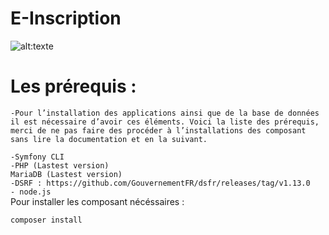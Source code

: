 # E-Inscription

![alt:texte](https://imagekit.io/tools/asset-public-link?detail=%7B%22name%22%3A%22image%20(2).png%22%2C%22type%22%3A%22image%2Fpng%22%2C%22signedurl_expire%22%3A%222028-03-17T14%3A36%3A49.126Z%22%2C%22signedUrl%22%3A%22https%3A%2F%2Fmedia-hosting.imagekit.io%2F%2F22a2b80c8c8e47cf%2Fimage%2520(2).png%3FExpires%3D1836916609%26Key-Pair-Id%3DK2ZIVPTIP2VGHC%26Signature%3DdIooaW6GajeSfJA437fSLZMbvGONJqK1qRT5Bs1JUHHI5tgxzFsrNAr6xBm7tlMzDBWzLXskSmtYBwCEnHAuqQeyAy4pmU9eUvZe7xqFHM81H~Gw-jjXmpADOB2uFWmSgSE4upqZ5TBsY8dkA2C0l5Kc9a7J0coQUUzltsEG7EklgNz2uR8d0l0XNzWdol4mMiDFzTTry9QwOEeAs0OziYwYVP3e~lzBS1XlF0oy~y7DK0JJnUJKj-pAm6mKvm4BoOoue2iLkJc~l9gwHLHkWIWKREDTLjnaYUXfkqvRNnURxs9-NmUl8t6X5eqqDFBKTd7kT59A2LOX5nAo3PLFlw__%22%7D)

# Les prérequis : 
`-Pour l’installation des applications ainsi que de la base de données il est nécessaire d’avoir ces éléments. Voici la liste des prérequis, merci de ne pas faire des procéder à l’installations des composant sans lire la documentation et en la suivant.`

`-Symfony CLI` <br>
`-PHP (Lastest version)` <br>
`MariaDB (Lastest version)`<br>
`-DSRF : https://github.com/GouvernementFR/dsfr/releases/tag/v1.13.0` <br>
`- node.js` <br>
Pour installer les composant nécéssaires :

`composer install`
